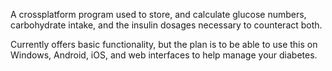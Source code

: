 
A crossplatform program used to store, and calculate glucose numbers, carbohydrate intake, and the insulin dosages necessary to counteract both. 

Currently offers basic functionality, but the plan is to be able to use this on Windows, Android, iOS, and web interfaces to help manage your diabetes.

